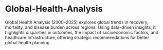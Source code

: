 # Global-Health-Analysis
Global Health Analysis (2000–2025) explores global trends in recovery, mortality, and disease burden across regions. Using data-driven insights, it highlights disparities in outcomes, the impact of socioeconomic factors, and healthcare infrastructure, offering strategic recommendations for better global health planning.
